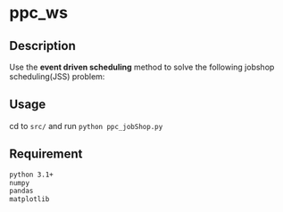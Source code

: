 # ppc_ws

## Description
Use the **event driven scheduling** method to solve the following jobshop scheduling(JSS) problem:


## Usage
cd to `src/` and run `python ppc_jobShop.py`

## Requirement
```bash
python 3.1+
numpy
pandas
matplotlib
```
